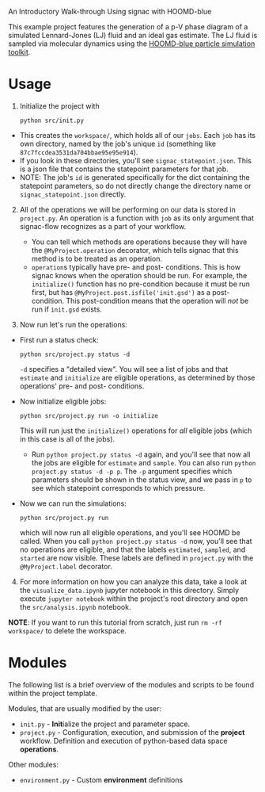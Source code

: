 An Introductory Walk-through Using signac with HOOMD-blue

This example project features the generation of a p-V phase diagram of a simulated Lennard-Jones (LJ) fluid and an ideal gas estimate.
The LJ fluid is sampled via molecular dynamics using the [HOOMD-blue particle simulation toolkit](https://glotzerlab.engin.umich.edu/hoomd-blue/).


# Usage

1. Initialize the project with

    ```
    python src/init.py
    ```

- This creates the `workspace/`, which holds all of our `jobs`. Each `job` has its own directory, named by the job's unique `id` (something like `87c7fccdea3531da704bbae95e95e914`).
- If you look in these directories, you'll see `signac_statepoint.json`. This is a json file that contains the statepoint parameters for that job.
- NOTE: The job's `id` is generated specifically for the dict containing the statepoint parameters, so do not directly change the directory name or `signac_statepoint.json` directly.

2. All of the operations we will be performing on our data is stored in `project.py`. An operation is a function with `job` as its only argument that signac-flow recognizes as a part of your workflow.
    - You can tell which methods are operations because they will have the `@MyProject.operation` decorator, which tells signac that this method is to be treated as an operation.
    - `operation`s typically have pre- and post- conditions. This is how signac knows when the operation should be run. For example, the `initialize()` function has no pre-condition because it must be run first, but has `@MyProject.post.isfile('init.gsd')` as a post-condition. This post-condition means that the operation will *not* be run if `init.gsd` exists.

3. Now run let's run the operations:

- First run a status check:

    ```
    python src/project.py status -d
    ```

    `-d` specifies a "detailed view". You will see a list of jobs and that `estimate` and `initialize` are eligible operations, as determined by those operations' pre- and post- conditions.

- Now initialize eligible jobs:

    ```
    python src/project.py run -o initialize
    ```

    This will run just the `initialize()` operations for *all* eligible jobs (which in this case is all of the jobs).
    - Run `python project.py status -d` again, and you'll see that now all the jobs are eligible for `estimate` and `sample`. You can also run `python project.py status -d -p p`. The ``-p`` argument specifies which parameters should be shown in the status view, and we pass in `p` to see which statepoint corresponds to which pressure.

- Now we can run the simulations:

    ```
    python src/project.py run
    ```

    which will now run all eligible operations, and you'll see HOOMD be called. When you call `python project.py status -d` now, you'll see that no operations are eligible, and that the labels `estimated`, `sampled`, and `started` are now visible. These labels are defined in `project.py` with the `@MyProject.label` decorator.

4. For more information on how you can analyze this data, take a look at the `visualize_data.ipynb` jupyter notebook in this directory. Simply execute ``jupyter notebook`` within the project's root directory and open the `src/analysis.ipynb` notebook.

**NOTE**: If you want to run this tutorial from scratch, just run `rm -rf workspace/` to delete the workspace.


# Modules

The following list is a brief overview of the modules and scripts to be found within the project template.

Modules, that are usually modified by the user:

 * ``init.py`` - **Init**ialize the project and parameter space.
 * ``project.py`` - Configuration, execution, and submission of the **project** workflow. Definition and execution of python-based data space **operations**.

Other modules:

  * ``environment.py`` - Custom **environment** definitions
